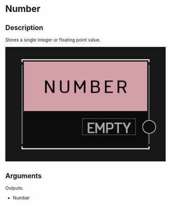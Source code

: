 # Number

## Description

Stores a single integer or floating point value.

![Number](../../.gitbook/assets/images/scripting/variables-basic/number.png)

## Arguments

Outputs:

* Number
